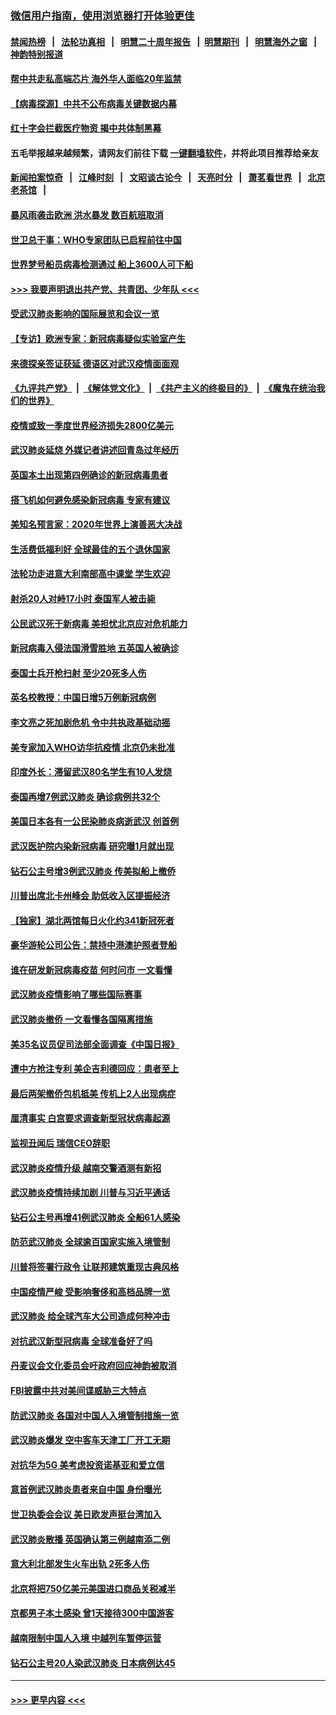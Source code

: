 ### [微信用户指南，使用浏览器打开体验更佳](https://github.com/gfw-breaker/banned-news1/blob/master/indexes/wechat-guide.md?t=0)
#### [禁闻热榜](热点新闻.md?t=0)  &nbsp;&nbsp;|&nbsp;&nbsp; [法轮功真相](https://github.com/gfw-breaker/truth/blob/master/README.md?t=0) &nbsp;&nbsp;|&nbsp;&nbsp; [明慧二十周年报告](https://github.com/gfw-breaker/mh-reports/blob/master/README.md?t=0) &nbsp;&nbsp;|&nbsp;&nbsp;[明慧期刊](https://github.com/gfw-breaker/mh-qikan) &nbsp;&nbsp;|&nbsp;&nbsp; [明慧海外之窗](https://github.com/gfw-breaker/mh-news/blob/master/README.md?t=0) &nbsp;&nbsp;|&nbsp;&nbsp; [神韵特别报道](https://github.com/gfw-breaker/mh-news/blob/master/shenyun.md?t=0)
#### [帮中共走私高端芯片 海外华人面临20年监禁](../pages/nsc418/n11855016.md?t=02101244) 
#### [【病毒探源】中共不公布病毒关键数据内幕](../pages/nsc418/n11856584.md?t=02101244) 
#### [红十字会拦截医疗物资 揭中共体制黑幕](../pages/nsc418/n11856750.md?t=02101244) 
#### 五毛举报越来越频繁，请网友们前往下载 [一键翻墙软件](https://github.com/gfw-breaker/ssr-accounts)，并将此项目推荐给亲友
#### [新闻拍案惊奇](https://github.com/gfw-breaker/banned-news1/blob/master/pages/link4.md) &nbsp;&nbsp;|&nbsp;&nbsp; [江峰时刻](https://github.com/gfw-breaker/banned-news1/blob/master/pages/link4.md) &nbsp;&nbsp;|&nbsp;&nbsp; [文昭谈古论今](https://github.com/gfw-breaker/banned-news1/blob/master/pages/link4.md) &nbsp;&nbsp;|&nbsp;&nbsp; [天亮时分](https://github.com/gfw-breaker/banned-news1/blob/master/pages/link4.md) &nbsp;&nbsp;|&nbsp;&nbsp; [萧茗看世界](https://github.com/gfw-breaker/banned-news1/blob/master/pages/link4.md) &nbsp;&nbsp;|&nbsp;&nbsp; [北京老茶馆](https://github.com/gfw-breaker/banned-news1/blob/master/pages/link4.md) &nbsp;&nbsp;|&nbsp;&nbsp; 
#### [暴风雨袭击欧洲 洪水暴发 数百航班取消](../pages/nsc418/n11856453.md?t=02101244) 
#### [世卫总干事：WHO专家团队已启程前往中国](../pages/nsc418/n11856612.md?t=02101244) 
#### [世界梦号船员病毒检测通过 船上3600人可下船](../pages/nsc418/n11856520.md?t=02101244) 
#### [>>> 我要声明退出共产党、共青团、少年队 <<<](https://github.com/begood0513/goodnews/blob/master/quit/letter.md) 
#### [受武汉肺炎影响的国际展览和会议一览](../pages/nsc418/n11856420.md?t=02101244) 
#### [【专访】欧洲专家：新冠病毒疑似实验室产生](../pages/nsc418/n11856378.md?t=02101244) 
#### [来德探亲签证获延 德语区对武汉疫情面面观](../pages/nsc418/n11856283.md?t=02101244) 
#### [《九评共产党》](https://github.com/begood0513/9ping.md/blob/master/README.md) &nbsp;|&nbsp; [《解体党文化》](../../../../jtdwh.md/blob/master/README.md)  &nbsp;|&nbsp; [《共产主义的终极目的》](../../../../gczydzjmd.md/blob/master/README.md) &nbsp;|&nbsp; [《魔鬼在统治我们的世界》](../../../../mgztzwmdsj.md/blob/master/README.md) 
#### [疫情或致一季度世界经济损失2800亿美元](../pages/nsc418/n11855639.md?t=02101244) 
#### [武汉肺炎延烧 外媒记者讲述回青岛过年经历](../pages/nsc418/n11856159.md?t=02101244) 
#### [英国本土出现第四例确诊的新冠病毒患者](../pages/nsc418/n11855930.md?t=02101244) 
#### [搭飞机如何避免感染新冠病毒 专家有建议](../pages/nsc418/n11853427.md?t=02101244) 
#### [美知名预言家：2020年世界上演善恶大决战](../pages/nsc418/n11855418.md?t=02101244) 
#### [生活费低福利好 全球最佳的五个退休国家](../pages/nsc418/n11848347.md?t=02101244) 
#### [法轮功走进意大利南部高中课堂 学生欢迎](../pages/nsc418/n11853859.md?t=02101244) 
#### [射杀20人对峙17小时 泰国军人被击毙](../pages/nsc418/n11854869.md?t=02101244) 
#### [公民武汉死于新病毒 美担忧北京应对危机能力](../pages/nsc418/n11854331.md?t=02101244) 
#### [新冠病毒入侵法国滑雪胜地 五英国人被确诊](../pages/nsc418/n11854307.md?t=02101244) 
#### [泰国士兵开枪扫射 至少20死多人伤](../pages/nsc418/n11854276.md?t=02101244) 
#### [英名校教授：中国日增5万例新冠病例](../pages/nsc418/n11854174.md?t=02101244) 
#### [李文亮之死加剧危机 令中共执政基础动摇](../pages/nsc418/n11854003.md?t=02101244) 
#### [美专家加入WHO访华抗疫情 北京仍未批准](../pages/nsc418/n11854043.md?t=02101244) 
#### [印度外长：滞留武汉80名学生有10人发烧](../pages/nsc418/n11853821.md?t=02101244) 
#### [泰国再增7例武汉肺炎 确诊病例共32个](../pages/nsc418/n11853808.md?t=02101244) 
#### [美国日本各有一公民染肺炎病逝武汉 创首例](../pages/nsc418/n11853509.md?t=02101244) 
#### [武汉医护院内染新冠病毒 研究曝1月就出现](../pages/nsc418/n11852928.md?t=02101244) 
#### [钻石公主号增3例武汉肺炎 传美拟船上撤侨](../pages/nsc418/n11853240.md?t=02101244) 
#### [川普出席北卡州峰会 助低收入区提振经济](../pages/nsc418/n11853232.md?t=02101244) 
#### [【独家】湖北两馆每日火化约341新冠死者](../pages/nsc418/n11845444.md?t=02101244) 
#### [豪华游轮公司公告：禁持中港澳护照者登船](../pages/nsc418/n11852761.md?t=02101244) 
#### [谁在研发新冠病毒疫苗 何时问市 一文看懂](../pages/nsc418/n11852840.md?t=02101244) 
#### [武汉肺炎疫情影响了哪些国际赛事](../pages/nsc418/n11852441.md?t=02101244) 
#### [武汉肺炎撤侨 一文看懂各国隔离措施](../pages/nsc418/n11844216.md?t=02101244) 
#### [美35名议员促司法部全面调查《中国日报》](../pages/nsc418/n11852435.md?t=02101244) 
#### [遭中方抢注专利 美企吉利德回应：患者至上](../pages/nsc418/n11852037.md?t=02101244) 
#### [最后两架撤侨包机抵美 传机上2人出现病症](../pages/nsc418/n11852173.md?t=02101244) 
#### [厘清事实 白宫要求调查新型冠状病毒起源](../pages/nsc418/n11852106.md?t=02101244) 
#### [监视丑闻后 瑞信CEO辞职](../pages/nsc418/n11852127.md?t=02101244) 
#### [武汉肺炎疫情升级 越南交警酒测有新招](../pages/nsc418/n11851632.md?t=02101244) 
#### [武汉肺炎疫情持续加剧 川普与习近平通话](../pages/nsc418/n11851613.md?t=02101244) 
#### [钻石公主号再增41例武汉肺炎 全船61人感染](../pages/nsc418/n11850401.md?t=02101244) 
#### [防范武汉肺炎 全球逾百国家实施入境管制](../pages/nsc418/n11850557.md?t=02101244) 
#### [川普将签署行政令 让联邦建筑重现古典风格](../pages/nsc418/n11850654.md?t=02101244) 
#### [中国疫情严峻 受影响奢侈和高档品牌一览](../pages/nsc418/n11850319.md?t=02101244) 
#### [武汉肺炎 给全球汽车大公司造成何种冲击](../pages/nsc418/n11850056.md?t=02101244) 
#### [对抗武汉新型冠病毒 全球准备好了吗](../pages/nsc418/n11850142.md?t=02101244) 
#### [丹麦议会文化委员会吁政府回应神韵被取消](../pages/nsc418/n11849312.md?t=02101244) 
#### [FBI披露中共对美间谍威胁三大特点](../pages/nsc418/n11849700.md?t=02101244) 
#### [防武汉肺炎 各国对中国人入境管制措施一览](../pages/nsc418/n11838726.md?t=02101244) 
#### [武汉肺炎爆发 空中客车天津工厂开工无期](../pages/nsc418/n11849634.md?t=02101244) 
#### [对抗华为5G 美考虑投资诺基亚和爱立信](../pages/nsc418/n11849510.md?t=02101244) 
#### [意首例武汉肺炎患者来自中国 身份曝光](../pages/nsc418/n11849454.md?t=02101244) 
#### [世卫执委会会议 美日欧发声挺台湾加入](../pages/nsc418/n11849433.md?t=02101244) 
#### [武汉肺炎散播 英国确认第三例越南添二例](../pages/nsc418/n11849439.md?t=02101244) 
#### [意大利北部发生火车出轨 2死多人伤](../pages/nsc418/n11848999.md?t=02101244) 
#### [北京将把750亿美元美国进口商品关税减半](../pages/nsc418/n11848896.md?t=02101244) 
#### [京都男子本土感染 曾1天接待300中国游客](../pages/nsc418/n11848641.md?t=02101244) 
#### [越南限制中国人入境 中越列车暂停运营](../pages/nsc418/n11847844.md?t=02101244) 
#### [钻石公主号20人染武汉肺炎 日本病例达45](../pages/nsc418/n11847823.md?t=02101244) 

----
#### [ >>> 更早内容 <<< ](../indexes/nsc418-earlier.md)
